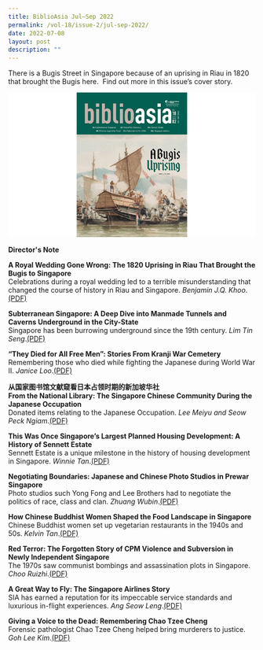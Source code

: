 ```yaml
---
title: BiblioAsia Jul–Sep 2022
permalink: /vol-18/issue-2/jul-sep-2022/
date: 2022-07-08
layout: post
description: ""
---
```

There is a Bugis Street in Singapore because of an uprising in Riau in 1820 that brought the Bugis here.  Find out more in this issue’s cover story.

<img src="/images/Vol%2018%20Issue%202/BiblioAsia_JUL-SEP2022-FA-cover-edited.jpg">

<a style="text-decoration: none; font-weight: bold;" href="/vol-18/issue-2/jul-to-sep-2022/director-note">Director's Note</a>

<a style="text-decoration: none; font-weight: bold;" href="/vol-18/issue-2/jul-sep-2022/wedding-bugis-uprising-singapore-riau">A Royal Wedding Gone Wrong: The 1820 Uprising in
Riau That Brought the Bugis to Singapore</a><br>Celebrations during a royal wedding led to a terrible misunderstanding that changed the course of history
in Riau and Singapore. *Benjamin J.Q. Khoo*.[(PDF)](/files/pdf/Vol%2018/Issue%202/v18-issue2_Bugis-Uprising.pdf)

<a style="text-decoration: none; font-weight: bold;" href="/vol-18/issue-2/jul-sep-2022/underground-space-singapore">Subterranean Singapore: A Deep Dive into Manmade Tunnels and Caverns Underground in the City-State
</a><br>Singapore has been burrowing underground since the 19th century. *Lim Tin Seng*.[(PDF)](/files/pdf/Vol%2018/Issue%202/v18-issue2_Underground.pdf)

<a style="text-decoration: none; font-weight: bold;" href="/vol-18/issue-2/jul-sep-2022/kranji-war-cemetery">“They Died for All Free Men”: Stories From Kranji War Cemetery
</a><br>Remembering those who died while fighting the Japanese during World War II. *Janice Loo*.[(PDF)](/files/pdf/Vol%2018/Issue%202/v18-issue2_KranjiWar.pdf)

<a style="text-decoration: none; font-weight: bold;" href="/jul-to-sep-2022/National-Library-Japanese-Occupation-collection">从国家图书馆文献窥看日本占领时期的新加坡华社<br>
From the National Library: The Singapore Chinese Community During the Japanese Occupation</a><br>Donated items relating to the Japanese Occupation. *Lee Meiyu and Seow Peck Ngiam*.[(PDF)](/files/pdf/Vol%2018/Issue%202/v18-issue2_Japanese%20Occupation.pdf)

<a style="text-decoration: none; font-weight: bold;" href="/vol-18/issue-2/jul-sep-2022/history-sennett-estate">This Was Once Singapore’s Largest Planned Housing
Development: A History of Sennett Estate</a><br>Sennett Estate is a unique milestone in the history of housing development in Singapore. *Winnie Tan*.[(PDF)](/files/pdf/Vol%2018/Issue%202/v18-issue2_SennettEstate.pdf)

<a style="text-decoration: none; font-weight: bold;" href="/vol-18/issue-2/jul-sep-2022/japanese-chinese-photo-studios">Negotiating Boundaries: Japanese and Chinese Photo Studios in Prewar Singapore</a><br>Photo studios such Yong Fong and Lee Brothers had to negotiate the politics of race, class and clan.
*Zhuang Wubin*.[(PDF)](/files/pdf/Vol%2018/Issue%202/v18-issue2_PhotoStudio.pdf)

<a style="text-decoration: none; font-weight: bold;" href="/vol-18/issue-2/jul-sep-2022/buddhist-women-vegetarian-food-singapore">How Chinese Buddhist Women Shaped the Food Landscape in Singapore</a><br>Chinese Buddhist women set up vegetarian restaurants in the 1940s and 50s. *Kelvin Tan*.[(PDF)](/files/pdf/Vol%2018/Issue%202/v18-issue2_Buddhist%20Nuns.pdf)

<a style="text-decoration: none; font-weight: bold;" href="/vol-18/issue-2/jul-sep-2022/communist-party-malaya-singapore">Red Terror: The Forgotten Story of CPM Violence and Subversion in Newly Independent Singapore</a><br>The 1970s saw communist bombings and assassination plots in Singapore. *Choo Ruizhi*.[(PDF)](/files/pdf/Vol%2018/Issue%202/v18-issue2_RedTerror.pdf)

<a style="text-decoration: none; font-weight: bold;" href="/vol-18/issue-2/jul-sep-2022/history-Singapore-Airlines">A Great Way to Fly: The Singapore Airlines Story</a><br>SIA has earned a reputation for its impeccable service standards and luxurious in-flight experiences. *Ang Seow Leng*.[(PDF)](/files/pdf/Vol%2018/Issue%202/v18-issue2_SIA.pdf)

<a style="text-decoration: none; font-weight: bold;" href="/vol-18/issue-2/jul-sep-2022/chao-tzee-cheng-forensic-pathologist">Giving a Voice to the Dead: Remembering Chao Tzee Cheng</a><br>Forensic pathologist Chao Tzee Cheng helped bring murderers to justice. *Goh Lee Kim*.[(PDF)](/files/pdf/Vol%2018/Issue%202/v18-issue2_ChaoTzeZheng.pdf)